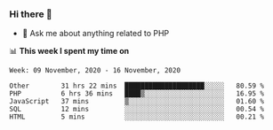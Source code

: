 ### Hi there 👋

<!--
**mustafaculban/mustafaculban** is a ✨ _special_ ✨ repository because its `README.md` (this file) appears on your GitHub profile.

Here are some ideas to get you started:

- 🌱 I’m currently learning ...
- 👯 I’m looking to collaborate on ...
- 🤔 I’m looking for help with ...
- 📫 How to reach me: ...
- 😄 Pronouns: ...
- ⚡ Fun fact: ...

-->
- 💬 Ask me about anything related to PHP


📊 **This week I spent my time on**
<!--START_SECTION:waka-->
```text
Week: 09 November, 2020 - 16 November, 2020

Other        31 hrs 22 mins  ████████████████████░░░░░   80.59 % 
PHP          6 hrs 36 mins   ████▒░░░░░░░░░░░░░░░░░░░░   16.95 % 
JavaScript   37 mins         ▒░░░░░░░░░░░░░░░░░░░░░░░░   01.60 % 
SQL          12 mins         ░░░░░░░░░░░░░░░░░░░░░░░░░   00.54 % 
HTML         5 mins          ░░░░░░░░░░░░░░░░░░░░░░░░░   00.21 % 
```
<!--END_SECTION:waka-->
